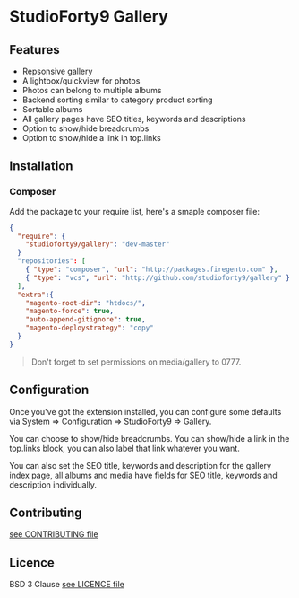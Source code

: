 # StudioForty9 Gallery

## Features

- Repsonsive gallery
- A lightbox/quickview for photos
- Photos can belong to multiple albums
- Backend sorting similar to category product sorting
- Sortable albums
- All gallery pages have SEO titles, keywords and descriptions
- Option to show/hide breadcrumbs
- Option to show/hide a link in top.links

## Installation

### Composer

Add the package to your require list, here's a smaple composer file:

```json
{
  "require": {
    "studioforty9/gallery": "dev-master"
  }
  "repositories": [
    { "type": "composer", "url": "http://packages.firegento.com" },
    { "type": "vcs", "url": "http://github.com/studioforty9/gallery" }
  ],
  "extra":{
    "magento-root-dir": "htdocs/",
    "magento-force": true,
    "auto-append-gitignore": true,
    "magento-deploystrategy": "copy"
  }
}
```


> Don't forget to set permissions on media/gallery to 0777.


## Configuration

Once you've got the extension installed, you can configure some defaults via System => Configuration => StudioForty9 => Gallery.

You can choose to show/hide breadcrumbs. You can show/hide a link in the top.links block, you can also label that link whatever you want.

You can also set the SEO title, keywords and description for the gallery index page, all albums and media have fields for SEO title, keywords and description individually.

## Contributing

[see CONTRIBUTING file](https://github.com/studioforty9/recaptcha/blob/master/CONTRIBUTING.md)

## Licence

BSD 3 Clause [see LICENCE file](https://github.com/studioforty9/recaptcha/blob/master/LICENCE)
